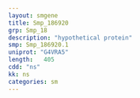```yaml
---
layout: smgene
title: Smp_186920
grp: Smp_18
description: "hypothetical protein"
smp: Smp_186920.1
uniprot: "G4VRA5"
length:   405
cdd: "ns"
kk: ns
categories: sm
---
```

